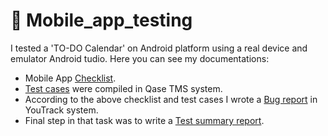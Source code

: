 # 📱 Mobile_app_testing
I tested a 'TO-DO Calendar' on Android platform using a real device and emulator Android tudio. Here you can see my documentations:

* Mobile App <a href="https://docs.google.com/spreadsheets/d/1U_WydAWf7jS8U6YwoTaPstGslHSX1R9r/edit?usp=sharing&ouid=105991118435181863322&rtpof=true&sd=true">Checklist</a>.
* <a href="hhttps://drive.google.com/file/d/1UCGm2jwWaiwteleH6rvG98POGqybPEa3/view?usp=sharing">Test cases</a>  were compiled in Qase TMS system. 
* According to the above checklist and test cases I wrote a <a href="https://drive.google.com/file/d/1ky8XRA9MVIEi_l0k4182bk8oangQuZC7/view?usp=sharing">Bug report</a>  in YouTrack system.
* Final step in that task was to write a <a href="hhttps://docs.google.com/document/d/1UhN9xyiYhLyo8K0fwb8TLl3leyPwCmcn/edit?usp=sharing&ouid=105991118435181863322&rtpof=true&sd=true ">Test summary report</a>.

